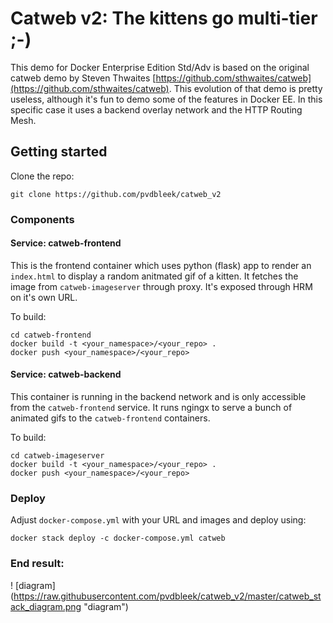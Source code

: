 # Catweb v2: The kittens go multi-tier ;-)
This demo for Docker Enterprise Edition Std/Adv is based on the original catweb demo by Steven Thwaites [https://github.com/sthwaites/catweb](https://github.com/sthwaites/catweb).
This evolution of that demo is pretty useless, although it's fun to demo some of the features in Docker EE. In this specific case it uses a backend overlay network and the HTTP Routing Mesh.

## Getting started

Clone the repo:

`git clone https://github.com/pvdbleek/catweb_v2`

### Components

#### Service: catweb-frontend

This is the frontend container which uses python (flask) app to render an `index.html` to display a random anitmated gif of a kitten.
It fetches the image from ``catweb-imageserver`` through proxy.
It's exposed through HRM on it's own URL.

To build:

``` 
cd catweb-frontend 
docker build -t <your_namespace>/<your_repo> .
docker push <your_namespace>/<your_repo>
```
#### Service: catweb-backend

This container is running in the backend network and is only accessible from the ``catweb-frontend`` service.
It runs ngingx to serve a bunch of animated gifs to the ``catweb-frontend`` containers.

To build:

``` 
cd catweb-imageserver 
docker build -t <your_namespace>/<your_repo> .
docker push <your_namespace>/<your_repo>
```

### Deploy
Adjust ``docker-compose.yml`` with your URL and images and deploy using:

```docker stack deploy -c docker-compose.yml catweb```

### End result:
! [diagram] (https://raw.githubusercontent.com/pvdbleek/catweb_v2/master/catweb_stack_diagram.png "diagram")
